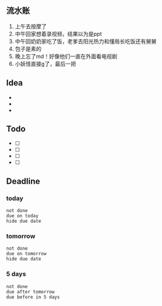 ## 流水账
1. 上午去按摩了
2. 中午回家想着录视频，结果以为是ppt
3. 中午回奶奶家吃了饭，老爹去阳光热力和懂局长吃饭还有舅舅
4. 包子是素的
5. 晚上忘了md！好像他们一直在外面看电视剧
6. 小妖怪直接g了，最后一把

## Idea
- 
- 
- 

## Todo
- [ ] 
- [ ] 
- [ ] 
- [ ] 

## Deadline
### today
```tasks
not done
due on today
hide due date
```
### tomorrow
```tasks
not done
due on tomorrow
hide due date
```
### 5 days
```tasks
not done
due after tomorrow
due before in 5 days
```

